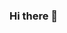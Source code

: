 ### Hi there 👋
<!--
Blog
- <a href="https://memo.geso.site/">memo.geso.site</a><br>
- <a href="https://blog.geso.site/">blog.geso.site</a><br>
- <a href="https://umashika5555.hatenablog.com/">Blog (not updated)</a><br>
- <a href="https://qiita.com/gesogeso">Qiita</a>

YouTube
- <a href="https://www.youtube.com/@nba_stats/videos">nba stats</a><br>
- <a href="https://www.youtube.com/@nba_stats/streams">nba stats (live)</a><br>
- <a href="https://www.youtube.com/@nodatanolife6137/streams">olympic live</a><br>
- <a href="https://www.youtube.com/@matomeruru/videos">Spotify Chart</a><br>
-->

<!-- <img width="800" src="https://github-profile-trophy.vercel.app/?username=gesoges0" /> -->
<!-- <img width="800" src="./profile-3d-contrib/profile-season-animate.svg"> -->
